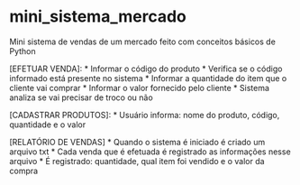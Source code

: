 # mini_sistema_mercado
Mini sistema de vendas de um mercado feito com conceitos básicos de Python


[EFETUAR VENDA]:
    * Informar o código do produto
    * Verifica se o código informado está presente no sistema
    * Informar a quantidade do item que o cliente vai comprar
    * Informar o valor fornecido pelo cliente
    * Sistema analiza se vai precisar de troco ou não
    
[CADASTRAR PRODUTOS]:
    * Usuário informa: nome do produto, código, quantidade e o valor
    
[RELATÓRIO DE VENDAS]
    * Quando o sistema é iniciado é criado um arquivo txt 
    * Cada venda que é efetuada é registrado as informações nesse arquivo
    * É registrado: quantidade, qual item foi vendido e o valor da compra
